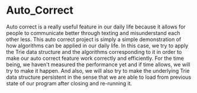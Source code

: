 # Auto_Correct
Auto correct is a really useful feature in our daily life because it allows for people to communicate better through texting and misunderstand each other less.
This auto correct project is simply a simple demonstration of how algorithms can be applied in our daily life. In this case, we try to apply the Trie data structure and the algorithms corresponding to it in order to make our auto correct feature work correctly and efficiently. For the time being, we haven't measured the performance yet and if time allows, we will try to make it happen. And also, we will also try to make the underlying Trie data structure persistent in the sense that we are able to load from previous state of our program after closing and re-running it.
